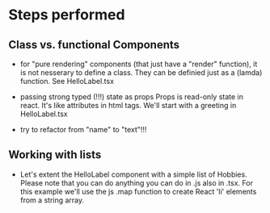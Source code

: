 # Steps performed

## Class vs. functional Components

* for "pure rendering" components (that just have a "render" function), it is not nesserary to define a class.
They can be definied just as a (lamda) function. See HelloLabel.tsx

* passing strong typed (!!!) state as props
Props is read-only state in react. It's like attributes in html tags.
We'll start with a greeting in HelloLabel.tsx

* try to refactor from "name" to "text"!!!

## Working with lists

* Let's extent the HelloLabel component with a simple list of Hobbies.
Please note that you can do anything you can do in .js also in .tsx.
For this example we'll use the js .map function to create React 'li' elements from a string array.

